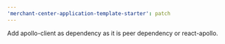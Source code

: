 ```yaml
---
'merchant-center-application-template-starter': patch
---
```


Add apollo-client as dependency as it is peer dependency or react-apollo.
